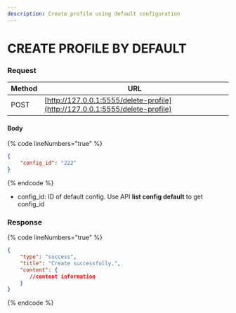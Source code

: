 ```yaml
---
description: Create profile using default configuration
---
```


# CREATE PROFILE BY DEFAULT

### **Request**

| Method | URL                                                                          |
| ------ | ---------------------------------------------------------------------------- |
| POST   | [http://127.0.0.1:5555/delete-profile](http://127.0.0.1:5555/delete-profile) |

#### **Body**

{% code lineNumbers="true" %}
```json
{
    "config_id": "222"
}
```
{% endcode %}

* config\_id: ID of default config. Use API **list config default** to get config\_id

### **Response**

{% code lineNumbers="true" %}
```json
{
    "type": "success",
    "title": "Create successfully.",
    "content": {
       //content information 
    }
}
```
{% endcode %}
